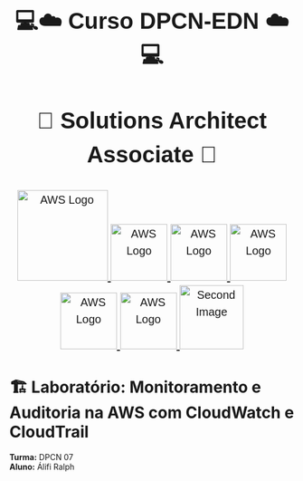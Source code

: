 <div align="center" style="font-family: Arial, sans-serif; font-size: 20px; line-height: 1.5;">

# 💻☁️ **Curso DPCN-EDN** ☁️💻
# 🌟 Solutions Architect Associate  🌟

###
<a href="https://escoladanuvem.org"><a href="https://aws.amazon.com/pt/?nc2=h_lg">

<img src="https://upload.wikimedia.org/wikipedia/commons/thumb/9/93/Amazon_Web_Services_Logo.svg/2560px-Amazon_Web_Services_Logo.svg.png" width="160" alt="AWS Logo">
<img src="https://encrypted-tbn0.gstatic.com/images?q=tbn:ANd9GcRUyYcSb419JTRt9roMB682vIBhG-H_OUuvNw&s" width="100" alt="AWS Logo"> 
<img src="https://encrypted-tbn0.gstatic.com/images?q=tbn:ANd9GcSpiiBVPv8hPlWDzWtGBtSbBGVmYR9M3v2K1Q&s" width="100" alt="AWS Logo">
<img src="https://files.svgcdn.io/logos/aws-ec2.svg" width="100" alt="AWS Logo">
<img src="https://cdn.worldvectorlogo.com/logos/amazon-s3-simple-storage-service.svg" width="100" alt="AWS Logo">
<img src="https://encrypted-tbn0.gstatic.com/images?q=tbn:ANd9GcRRsHozuh-tDR3wCxV5bR-TI04bRbnVmfISpA&s" width="100" alt="AWS Logo">
<img src="https://github.com/oalifiralph/Laboratorio-Auto-Scaling-ALB/blob/main/Escola-da-Nuvem.png?raw=true?raw=true" width="113" alt="Second Image">
</a>

</div>


# 🏗️ Laboratório: Monitoramento e Auditoria na AWS com CloudWatch e CloudTrail

**Turma:** DPCN 07  
**Aluno:** Álifi Ralph 
